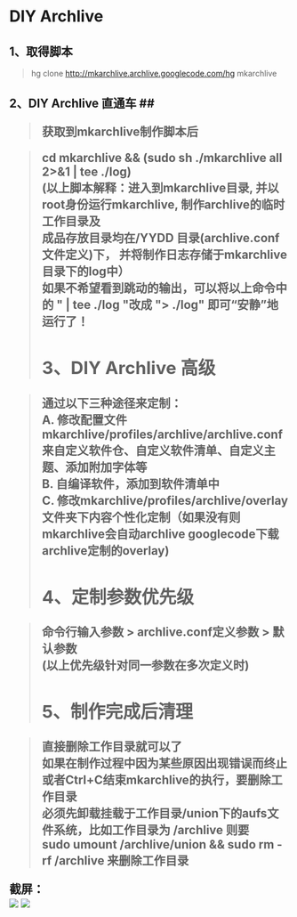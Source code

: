 # DIY Archlive #

## 1、取得脚本 ##
> hg clone http://mkarchlive.archlive.googlecode.com/hg mkarchlive<br></li></ul>

<h2>2、DIY Archlive 直通车 ##

> 获取到mkarchlive制作脚本后<br>
<blockquote>cd mkarchlive && (sudo sh ./mkarchlive all 2>&1 | tee ./log) <br>
(以上脚本解释：进入到mkarchlive目录, 并以root身份运行mkarchlive, 制作archlive的临时工作目录及<br>成品存放目录均在/YYDD 目录(archlive.conf文件定义)下， 并将制作日志存储于mkarchlive目录下的log中）<br>
如果不希望看到跳动的输出，可以将以上命令中的 " | tee ./log "改成 "> ./log" 即可“安静”地运行了！<p>
<h2>3、DIY Archlive 高级</h2></blockquote>

<blockquote>通过以下三种途径来定制：<br>
A. 修改配置文件mkarchlive/profiles/archlive/archlive.conf 来自定义软件仓、自定义软件清单、自定义主题、添加附加字体等<br>
B. 自编译软件，添加到软件清单中<br>
C. 修改mkarchlive/profiles/archlive/overlay文件夹下内容个性化定制（如果没有则mkarchlive会自动archlive googlecode下载archlive定制的overlay)<p>
<h2>4、定制参数优先级</h2></blockquote>

<blockquote>命令行输入参数 > archlive.conf定义参数 > 默认参数<br>
(以上优先级针对同一参数在多次定义时)<p>
<h2>5、制作完成后清理</h2></blockquote>

<blockquote>直接删除工作目录就可以了<br>
如果在制作过程中因为某些原因出现错误而终止或者Ctrl+C结束mkarchlive的执行，要删除工作目录<br>必须先卸载挂载于工作目录/union下的aufs文件系统，比如工作目录为 /archlive  则要<br> sudo umount /archlive/union && sudo rm -rf /archlive 来删除工作目录<br></blockquote>


截屏： <br>
<img src='http://archlive.googlecode.com/files/2009-09-07-091615.png' />
<img src='http://archlive.googlecode.com/files/2009-09-07-091646.png' />